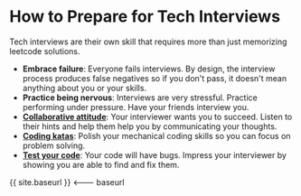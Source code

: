 # How to Prepare for Tech Interviews

Tech interviews are their own skill that requires more than just memorizing leetcode solutions.

* **Embrace failure**: Everyone fails interviews. By design, the interview process produces false negatives so if you don't pass, it doesn't mean anything about you or your skills. 
* **Practice being nervous**: Interviews are very stressful. Practice performing under pressure. Have your friends interview you. 
* **[Collaborative attitude](collaboration)**: Your interviewer wants you to succeed. Listen to their hints and help them help you by communicating your thoughts.
* **[Coding katas](coding-katas)**: Polish your mechanical coding skills so you can focus on problem solving.
* **[Test your code](testing)**: Your code will have bugs. Impress your interviewer by showing you are able to find and fix them.

{{ site.baseurl }} <--- baseurl
